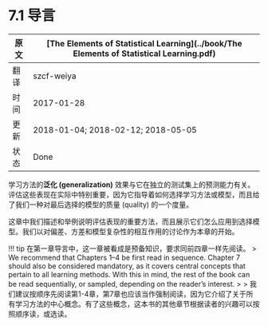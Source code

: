 # 7.1 导言

| 原文   | [The Elements of Statistical Learning](../book/The Elements of Statistical Learning.pdf) |
| ---- | ---------------------------------------- |
| 翻译   | szcf-weiya                               |
| 时间   | 2017-01-28                               |
| 更新 | 2018-01-04; 2018-02-12; 2018-05-05 |
|状态|Done|


学习方法的**泛化 (generalization)** 效果与它在独立的测试集上的预测能力有关。评估这些表现在实际中特别重要，因为它指导着如何选择学习方法或模型，而且给了我们一种对最后选择的模型的质量 (quality) 的一个度量。

这章中我们描述和举例说明评估表现的重要方法，而且展示它们怎么应用到选择模型。我们以对偏差、方差和模型复杂性的相互作用的讨论作为本章的开始。

!!! tip
    在第一章导言中，这一章被看成是预备知识，要求同前四章一样先阅读。
    > We recommend that Chapters 1–4 be first read in sequence. Chapter 7 should also be considered mandatory, as it covers central concepts that pertain to all learning methods. With this in mind, the rest of the book can be read sequentially, or sampled, depending on the reader’s interest.
    > 
    > 我们建议按顺序先阅读第1-4章，第7章也应该当作强制阅读，因为它介绍了关于所有学习方法的中心概念。有了这些概念，这本书的其他章节根据读者的兴趣可以按照顺序读，或选读。